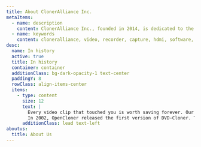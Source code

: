 ```yaml
---
title: About ClonerAlliance Inc.
metaItems:
  - name: description
    content: ClonerAlliance Inc., founded in 2014, is dedicated to the development of standalone video recorders, capture devices and software.
  - name: keywords
    content: cloneralliance, video, recorder, capture, hdmi, software, 4k, live stream
desc:
  name: In history
  active: true
  title: In history
  container: container
  additionClass: bg-dark-opacity-1 text-center 
  paddingY: 8
  rowClass: align-items-center  
  items:
    - type: content
      size: 12
      text: |        
        Every video clip that touched you is worth saving forever. Our mission is to create easy-to-use software products that allow everyone in the world to keep cherished videos without any obstacles and share them with everyone. 
        In 2002, OpenCloner released the first version of DVD-Cloner. Through more than 10 years of continuous upgrading, we've always been providing our customers with quality products and first-class services.
      additionClass: lead text-left   
aboutus:
  title: About Us      
---
```

